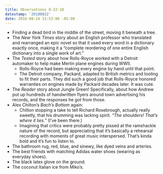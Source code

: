 ```yaml
---
title: Observations 8-22-18
datestamp: '20180822'
date: 2018-08-24 15:53:00 -05:00
---
```


- Finding a dead bird in the middle of the street, moving it beneath a tree.
- The *New York Times* story about an English professor who translated and rearranged an epic novel so that it used every word in a dictionary exactly once, making it a “complete reordering of one entire English dictionary into a single work of art.”
- The *Tested* story about how Rolls-Royce worked with a Detroit automaker to help make Merlin plane engines during WWII.
	- Rolls-Royce had been making every engine by hand until that point.
	- The Detroit company, Packard, adapted to British metrics and tooling to fit their parts. They did such a good job that Rolls-Royce honored warranties on engines made by Packard decades later. It was cute.
- The *Reader* story about Jungle Green! Specifically, about how Andrew put up hundreds of handwritten flyers around town advertising his records, and the responses he got from those.
- Alex Chilton’s *Bach’s Bottom* again:
	- Chilton stopping a take to tell Richard Rosebrough, actually really sweetly, that his drumming was lacking spirit. *“The shoulders! That’s where it lies.”* (I’ve been there.)
	- Imagining that critics were probably pretty pissed at the ramshackle nature of the record, but appreciating that it’s basically a rehearsal recording with moments of great music interspersed. That’s kinda bold and it’s fun to listen to.
- The bathroom rug, red, blue, and sinewy, like dyed veins and arteries.
- The best friends with matching Adidas water shoes (wearing as everyday shoes).
- The black latex glove on the ground.
- The coconut Italian ice from Miko’s.
